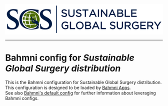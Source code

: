 ![alt tag](readme/sgs-logo.png)

-----

# Bahmni config for _Sustainable Global Surgery distribution_

This is the Bahmni configuration for Sustainable Global Surgery distribution. This configuration is designed to be loaded by [Bahmni Apps](https://github.com/Bahmni/openmrs-module-bahmniapps).
<br/>See also [Bahmni's default config](https://github.com/Bahmni/default-config) for further information about leveraging Bahmni configs.
